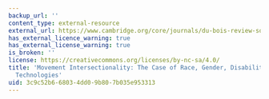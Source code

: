 ```yaml
---
backup_url: ''
content_type: external-resource
external_url: https://www.cambridge.org/core/journals/du-bois-review-social-science-research-on-race/article/movement-intersectionality/9312A198A36DCCAE07DC548D84EB1679
has_external_licence_warning: true
has_external_license_warning: true
is_broken: ''
license: https://creativecommons.org/licenses/by-nc-sa/4.0/
title: 'Movement Intersectionality: The Case of Race, Gender, Disability, and Genetic
  Technologies'
uid: 3c9c52b6-6803-4dd0-9b80-7b035e953313
---
```

